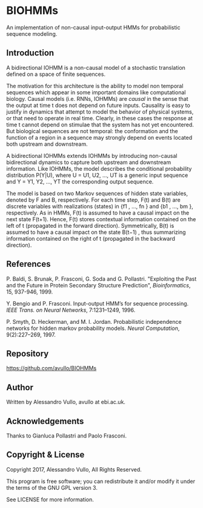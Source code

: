 # BIOHMMs
An implementation of non-causal input-output HMMs for probabilistic sequence modeling.

## Introduction

A bidirectional IOHMM is a non-causal model of a stochastic translation defined on a space
of finite sequences.

The motivation for this architecture is the ability to model non temporal sequences which appear in some
important domains like computational biology. Causal models (i.e. RNNs, IOHMMs) are *causal* in the sense
that the output at time t does not depend on future inputs. Causality is easy to justify in dynamics that
attempt to model the behavior of physical systems, or that need to operate in real time. Clearly, in these
cases the response at time t cannot depend on stimulae that the system has not yet encountered. But biological
sequences are not temporal: the conformation and the function of a region in a sequence may strongly depend
on events located both upstream and downstream. 

A bidirectional IOHMMs extends IOHMMs by introducing non-causal bidirectional dynamics to capture both upstream
and downstream information. Like IOHMMs, the model describes the conditional probability distribution
P(Y|U), where U = U1, U2, ..., UT is a generic input sequence and Y = Y1, Y2, ..., YT the corresponding output
sequence.

The model is based on two Markov sequences of hidden state variables, denoted by F and B, respectively.
For each time step, F(t) and B(t) are discrete variables with realizations (states) in {f1 , ..., fn }
and {b1 , ..., bm }, respectively. As in HMMs, F(t) is assumed to have a causal impact on the next state
F(t+1). Hence, F(t) stores contextual information contained on the left of t (propagated in the forward
direction). Symmetrically, B(t) is assumed to have a causal impact on the state B(t−1) , thus summarizing
information contained on the right of t (propagated in the backward direction).

## References

P. Baldi, S. Brunak, P. Frasconi, G. Soda and G. Pollastri. "Exploiting the Past and the Future in Protein Secondary Structure Prediction", *Bioinformatics*, 15, 937-946, 1999.

Y. Bengio and P. Frasconi. Input-output HMM’s for sequence processing. *IEEE Trans. on Neural Networks*, 7:1231–1249, 1996.

P. Smyth, D. Heckerman, and M. I. Jordan. Probabilistic independence networks for hidden markov probability models. *Neural Computation*, 9(2):227–269, 1997.

## Repository

<https://github.com/avullo/BIOHMMs>

## Author

Written by Alessandro Vullo, avullo at ebi.ac.uk.

## Acknowledgements

Thanks to Gianluca Pollastri and Paolo Frasconi.

## Copyright & License

Copyright 2017, Alessandro Vullo, All Rights Reserved.

This program is free software; you can redistribute it and/or modify it
under the terms of the GNU GPL version 3.

See LICENSE for more information.